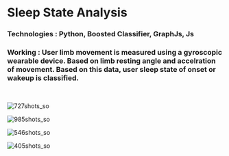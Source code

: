 # Sleep State Analysis 
### Technologies : Python, Boosted Classifier, GraphJs, Js
### Working : User limb movement is measured using a gyroscopic wearable device. Based on limb resting angle and accelration of movement. Based on this data, user sleep state of onset or wakeup is classified.
<br />

![727shots_so](https://github.com/Shubham141102/ML_project/assets/91962775/803e33bc-69ce-4ded-9a2f-b3912276f795)


![985shots_so](https://github.com/Shubham141102/ML_project/assets/91962775/1a589e9f-d146-455b-ac4d-61374a8b6080)


![546shots_so](https://github.com/Shubham141102/ML_project/assets/91962775/59b94c0f-25f9-4066-a823-0ec6b095636e)


![405shots_so](https://github.com/Shubham141102/ML_project/assets/91962775/ce19b730-b10a-4f20-9406-cf3ba6493778)
